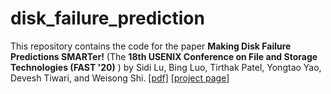 # disk_failure_prediction
This repository contains the code for the paper **Making Disk Failure Predictions SMARTer!** (The **18th USENIX Conference on File and Storage Technologies (FAST '20)** ) by Sidi Lu, Bing Luo, Tirthak Patel, Yongtao Yao, Devesh Tiwari, and Weisong Shi. [[pdf\]](https://www.usenix.org/system/files/fast20-lu.pdf) [[project page\]](http://codegreen.cs.wayne.edu/wizard/) 